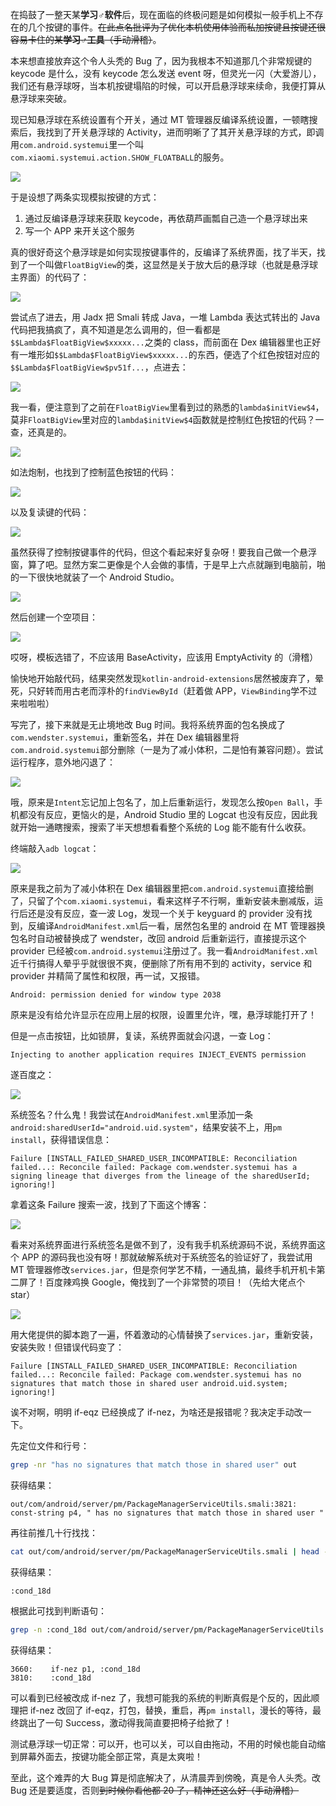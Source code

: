 在捣鼓了一整天某**学习♂软件**后，现在面临的终极问题是如何模拟一般手机上不存在的几个按键的事件。~~在此点名批评为了优化本机使用体验而私加按键且按键还很容易卡住的某**学习♂工具**（手动滑稽）~~。

本来想直接放弃这个令人头秃的 Bug 了，因为我根本不知道那几个非常规键的 keycode 是什么，没有 keycode 怎么发送 event 呀，但灵光一闪（大爱游儿），我们还有悬浮球呀，当本机按键塌陷的时候，可以开启悬浮球来续命，我便打算从悬浮球来突破。

现已知悬浮球在系统设置有个开关，通过 MT 管理器反编译系统设置，一顿瞎搜索后，我找到了开关悬浮球的 Activity，进而明晰了了其开关悬浮球的方式，即调用`com.android.systemui`里一个叫`com.xiaomi.systemui.action.SHOW_FLOATBALL`的服务。

![](https://cdn.jsdelivr.net/gh/wenxuanjun/CDN@master/images/blog/15/1.jpg)

于是设想了两条实现模拟按键的方式：

1. 通过反编译悬浮球来获取 keycode，再依葫芦画瓢自己造一个悬浮球出来
2. 写一个 APP 来开关这个服务

真的很好奇这个悬浮球是如何实现按键事件的，反编译了系统界面，找了半天，找到了一个叫做`FloatBigView`的类，这显然是关于放大后的悬浮球（也就是悬浮球主界面）的代码了：

![](https://cdn.jsdelivr.net/gh/wenxuanjun/CDN@master/images/blog/15/2.jpg)

尝试点了进去，用 Jadx 把 Smali 转成 Java，一堆 Lambda 表达式转出的 Java 代码把我搞疯了，真不知道是怎么调用的，但一看都是`$$Lambda$FloatBigView$xxxxx...`之类的 class，而前面在 Dex 编辑器里也正好有一堆形如`$$Lambda$FloatBigView$xxxxx...`的东西，便选了个红色按钮对应的`$$Lambda$FloatBigView$pv51f...`，点进去：

![](https://cdn.jsdelivr.net/gh/wenxuanjun/CDN@master/images/blog/15/3.jpg)

我一看，便注意到了之前在`FloatBigView`里看到过的熟悉的`lambda$initView$4`，莫非`FloatBigView`里对应的`lambda$initView$4`函数就是控制红色按钮的代码？一查，还真是的。

![](https://cdn.jsdelivr.net/gh/wenxuanjun/CDN@master/images/blog/15/4.jpg)

如法炮制，也找到了控制蓝色按钮的代码：

![](https://cdn.jsdelivr.net/gh/wenxuanjun/CDN@master/images/blog/15/5.jpg)

以及复读键的代码：

![](https://cdn.jsdelivr.net/gh/wenxuanjun/CDN@master/images/blog/15/6.jpg)

虽然获得了控制按键事件的代码，但这个看起来好复杂呀！要我自己做一个悬浮窗，算了吧。显然方案二更像是个人会做的事情，于是早上六点就蹦到电脑前，啪的一下很快地就装了一个 Android Studio。

![](https://cdn.jsdelivr.net/gh/wenxuanjun/CDN@master/images/blog/15/7.jpg)

然后创建一个空项目：

![](https://cdn.jsdelivr.net/gh/wenxuanjun/CDN@master/images/blog/15/8.jpg)

哎呀，模板选错了，不应该用 BaseActivity，应该用 EmptyActivity 的（滑稽）

愉快地开始敲代码，结果突然发现`kotlin-android-extensions`居然被废弃了，晕死，只好转而用古老而淳朴的`findViewById`（赶着做 APP，`ViewBinding`学不过来啦啦啦）

写完了，接下来就是无止境地改 Bug 时间。我将系统界面的包名换成了`com.wendster.systemui`，重新签名，并在 Dex 编辑器里将`com.android.systemui`部分删除（一是为了减小体积，二是怕有兼容问题）。尝试运行程序，意外地闪退了：

![](https://cdn.jsdelivr.net/gh/wenxuanjun/CDN@master/images/blog/15/9.jpg)

哦，原来是`Intent`忘记加上包名了，加上后重新运行，发现怎么按`Open Ball`，手机都没有反应，更恼火的是，Android Studio 里的 Logcat 也没有反应，因此我就开始一通瞎搜索，搜索了半天想想看看整个系统的 Log 能不能有什么收获。

终端敲入`adb logcat`：

![](https://cdn.jsdelivr.net/gh/wenxuanjun/CDN@master/images/blog/15/10.jpg)

原来是我之前为了减小体积在 Dex 编辑器里把`com.android.systemui`直接给删了，只留了个`com.xiaomi.systemui`，看来这样子不行啊，重新安装未删减版，运行后还是没有反应，查一波 Log，发现一个关于 keyguard 的 provider 没有找到，反编译`AndroidManifest.xml`后一看，居然包名里的 android 在 MT 管理器换包名时自动被替换成了 wendster，改回 android 后重新运行，直接提示这个 provider 已经被`com.android.systemui`注册过了。我一看`AndroidManifest.xml`近千行搞得人晕乎乎就很很不爽，便删除了所有用不到的 activity，service 和 provider 并精简了属性和权限，再一试，又报错。

```
Android: permission denied for window type 2038
```

原来是没有给允许显示在应用上层的权限，设置里允许，嘿，悬浮球能打开了！

但是一点击按钮，比如锁屏，复读，系统界面就会闪退，一查 Log：

```
Injecting to another application requires INJECT_EVENTS permission
```

遂百度之：

![](https://cdn.jsdelivr.net/gh/wenxuanjun/CDN@master/images/blog/15/11.jpg)

系统签名？什么鬼！我尝试在`AndroidManifest.xml`里添加一条`android:sharedUserId="android.uid.system"`，结果安装不上，用`pm install`，获得错误信息：

```
Failure [INSTALL_FAILED_SHARED_USER_INCOMPATIBLE: Reconciliation failed...: Reconcile failed: Package com.wendster.systemui has a signing lineage that diverges from the lineage of the sharedUserId; ignoring!]
```

拿着这条 Failure 搜索一波，找到了下面这个博客：

![](https://cdn.jsdelivr.net/gh/wenxuanjun/CDN@master/images/blog/15/12.jpg)

看来对系统界面进行系统签名是做不到了，没有我手机系统源码不说，系统界面这个 APP 的源码我也没有呀！那就破解系统对于系统签名的验证好了，我尝试用 MT 管理器修改`services.jar`，但是奈何学艺不精，一通乱搞，最终手机开机卡第二屏了！百度辣鸡换 Google，俺找到了一个非常赞的项目！（先给大佬点个 star）

![](https://cdn.jsdelivr.net/gh/wenxuanjun/CDN@master/images/blog/15/13.jpg)

用大佬提供的脚本跑了一遍，怀着激动的心情替换了`services.jar`，重新安装，安装失败！但错误代码变了：

```
Failure [INSTALL_FAILED_SHARED_USER_INCOMPATIBLE: Reconciliation failed...: Reconcile failed: Package com.wendster.systemui has no signatures that match those in shared user android.uid.system; ignoring!]
```

诶不对啊，明明 if-eqz 已经换成了 if-nez，为啥还是报错呢？我决定手动改一下。

先定位文件和行号：

```bash
grep -nr "has no signatures that match those in shared user" out
```

获得结果：

```
out/com/android/server/pm/PackageManagerServiceUtils.smali:3821:    const-string p4, " has no signatures that match those in shared user "
```

再往前推几十行找找：

```bash
cat out/com/android/server/pm/PackageManagerServiceUtils.smali | head -n 3821 | tail -n +3780 | grep ':cond_' | tail -1
```

获得结果：

```
:cond_18d
```

根据此可找到判断语句：

```bash
grep -n :cond_18d out/com/android/server/pm/PackageManagerServiceUtils.smali
```

获得结果：

```
3660:    if-nez p1, :cond_18d
3810:    :cond_18d
```

可以看到已经被改成 if-nez 了，我想可能我的系统的判断真假是个反的，因此顺理把 if-nez 改回了 if-eqz，打包，替换，重启，再`pm install`，漫长的等待，最终跳出了一句 Success，激动得我简直要把椅子给掀了！

测试悬浮球一切正常：可以开，也可以关，可以自由拖动，不用的时候也能自动缩到屏幕外面去，按键功能全部正常，真是太爽啦！

至此，这个难弄的大 Bug 算是彻底解决了，从清晨弄到傍晚，真是令人头秃。改 Bug 还是要适度，否则~~到时候你看他都 20 了，精神还这么好（手动滑稽）~~